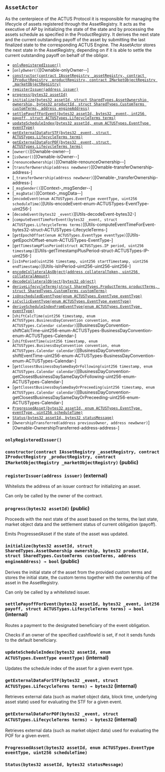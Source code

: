 [AssetActor]: #AssetActor
[AssetActor-onlyRegisteredIssuer--]: #AssetActor-onlyRegisteredIssuer--
[AssetActor-assetRegistry-contract-IAssetRegistry]: #AssetActor-assetRegistry-contract-IAssetRegistry
[AssetActor-productRegistry-contract-IProductRegistry]: #AssetActor-productRegistry-contract-IProductRegistry
[AssetActor-marketObjectRegistry-contract-IMarketObjectRegistry]: #AssetActor-marketObjectRegistry-contract-IMarketObjectRegistry
[AssetActor-issuers-mapping-address----bool-]: #AssetActor-issuers-mapping-address----bool-
[AssetActor-constructor-contract-IAssetRegistry-contract-IProductRegistry-contract-IMarketObjectRegistry-]: #AssetActor-constructor-contract-IAssetRegistry-contract-IProductRegistry-contract-IMarketObjectRegistry-
[AssetActor-registerIssuer-address-]: #AssetActor-registerIssuer-address-
[AssetActor-progress-bytes32-]: #AssetActor-progress-bytes32-
[AssetActor-initialize-bytes32-struct-SharedTypes-AssetOwnership-bytes32-struct-SharedTypes-CustomTerms-address-]: #AssetActor-initialize-bytes32-struct-SharedTypes-AssetOwnership-bytes32-struct-SharedTypes-CustomTerms-address-
[AssetActor-settlePayoffForEvent-bytes32-bytes32-int256-struct-ACTUSTypes-LifecycleTerms-]: #AssetActor-settlePayoffForEvent-bytes32-bytes32-int256-struct-ACTUSTypes-LifecycleTerms-
[AssetActor-updateScheduleIndex-bytes32-enum-ACTUSTypes-EventType-]: #AssetActor-updateScheduleIndex-bytes32-enum-ACTUSTypes-EventType-
[AssetActor-getExternalDataForSTF-bytes32-struct-ACTUSTypes-LifecycleTerms-]: #AssetActor-getExternalDataForSTF-bytes32-struct-ACTUSTypes-LifecycleTerms-
[AssetActor-getExternalDataForPOF-bytes32-struct-ACTUSTypes-LifecycleTerms-]: #AssetActor-getExternalDataForPOF-bytes32-struct-ACTUSTypes-LifecycleTerms-
[AssetActor-ProgressedAsset-bytes32-enum-ACTUSTypes-EventType-uint256-]: #AssetActor-ProgressedAsset-bytes32-enum-ACTUSTypes-EventType-uint256-
[AssetActor-Status-bytes32-bytes32-]: #AssetActor-Status-bytes32-bytes32-
[AssetRegistry]: AssetRegistry/AssetRegistry.md#AssetRegistry
[AssetRegistry-constructor-contract-IProductRegistry-]: AssetRegistry/AssetRegistry.md#AssetRegistry-constructor-contract-IProductRegistry-
[AssetRegistry-registerAsset-bytes32-struct-SharedTypes-AssetOwnership-bytes32-struct-SharedTypes-CustomTerms-struct-ACTUSTypes-State-address-address-]: AssetRegistry/AssetRegistry.md#AssetRegistry-registerAsset-bytes32-struct-SharedTypes-AssetOwnership-bytes32-struct-SharedTypes-CustomTerms-struct-ACTUSTypes-State-address-address-
[AssetRegistry-RegisteredAsset-bytes32-]: AssetRegistry/AssetRegistry.md#AssetRegistry-RegisteredAsset-bytes32-
[AssetRegistryStorage]: AssetRegistry/AssetRegistryStorage.md#AssetRegistryStorage
[AssetRegistryStorage-assets-mapping-bytes32----struct-AssetRegistryStorage-Asset-]: AssetRegistry/AssetRegistryStorage.md#AssetRegistryStorage-assets-mapping-bytes32----struct-AssetRegistryStorage-Asset-
[AssetRegistryStorage-productRegistry-contract-IProductRegistry]: AssetRegistry/AssetRegistryStorage.md#AssetRegistryStorage-productRegistry-contract-IProductRegistry
[AssetRegistryStorage-constructor-contract-IProductRegistry-]: AssetRegistry/AssetRegistryStorage.md#AssetRegistryStorage-constructor-contract-IProductRegistry-
[AssetRegistryStorage-setAsset-bytes32-struct-SharedTypes-AssetOwnership-bytes32-struct-SharedTypes-CustomTerms-struct-ACTUSTypes-State-address-address-]: AssetRegistry/AssetRegistryStorage.md#AssetRegistryStorage-setAsset-bytes32-struct-SharedTypes-AssetOwnership-bytes32-struct-SharedTypes-CustomTerms-struct-ACTUSTypes-State-address-address-
[AssetRegistryStorage-encodeAndSetTerms-bytes32-struct-SharedTypes-CustomTerms-]: AssetRegistry/AssetRegistryStorage.md#AssetRegistryStorage-encodeAndSetTerms-bytes32-struct-SharedTypes-CustomTerms-
[AssetRegistryStorage-encodeAndSetState-bytes32-struct-ACTUSTypes-State-]: AssetRegistry/AssetRegistryStorage.md#AssetRegistryStorage-encodeAndSetState-bytes32-struct-ACTUSTypes-State-
[AssetRegistryStorage-encodeAndSetFinalizedState-bytes32-struct-ACTUSTypes-State-]: AssetRegistry/AssetRegistryStorage.md#AssetRegistryStorage-encodeAndSetFinalizedState-bytes32-struct-ACTUSTypes-State-
[AssetRegistryStorage-decodeAndGetTerms-bytes32-]: AssetRegistry/AssetRegistryStorage.md#AssetRegistryStorage-decodeAndGetTerms-bytes32-
[AssetRegistryStorage-decodeAndGetAnchorDate-bytes32-]: AssetRegistry/AssetRegistryStorage.md#AssetRegistryStorage-decodeAndGetAnchorDate-bytes32-
[AssetRegistryStorage-decodeAndGetState-bytes32-]: AssetRegistry/AssetRegistryStorage.md#AssetRegistryStorage-decodeAndGetState-bytes32-
[AssetRegistryStorage-decodeAndGetFinalizedState-bytes32-]: AssetRegistry/AssetRegistryStorage.md#AssetRegistryStorage-decodeAndGetFinalizedState-bytes32-
[Economics]: AssetRegistry/Economics.md#Economics
[Economics-onlyDesignatedActor-bytes32-]: AssetRegistry/Economics.md#Economics-onlyDesignatedActor-bytes32-
[Economics-getTerms-bytes32-]: AssetRegistry/Economics.md#Economics-getTerms-bytes32-
[Economics-getState-bytes32-]: AssetRegistry/Economics.md#Economics-getState-bytes32-
[Economics-getFinalizedState-bytes32-]: AssetRegistry/Economics.md#Economics-getFinalizedState-bytes32-
[Economics-getAnchorDate-bytes32-]: AssetRegistry/Economics.md#Economics-getAnchorDate-bytes32-
[Economics-getEngineAddress-bytes32-]: AssetRegistry/Economics.md#Economics-getEngineAddress-bytes32-
[Economics-getActorAddress-bytes32-]: AssetRegistry/Economics.md#Economics-getActorAddress-bytes32-
[Economics-getProductId-bytes32-]: AssetRegistry/Economics.md#Economics-getProductId-bytes32-
[Economics-getNextEvent-bytes32-]: AssetRegistry/Economics.md#Economics-getNextEvent-bytes32-
[Economics-getScheduleIndex-bytes32-uint8-]: AssetRegistry/Economics.md#Economics-getScheduleIndex-bytes32-uint8-
[Economics-incrementScheduleIndex-bytes32-uint8-]: AssetRegistry/Economics.md#Economics-incrementScheduleIndex-bytes32-uint8-
[Economics-setState-bytes32-struct-ACTUSTypes-State-]: AssetRegistry/Economics.md#Economics-setState-bytes32-struct-ACTUSTypes-State-
[Economics-setFinalizedState-bytes32-struct-ACTUSTypes-State-]: AssetRegistry/Economics.md#Economics-setFinalizedState-bytes32-struct-ACTUSTypes-State-
[Economics-IncrementedScheduleIndex-bytes32-uint8-uint256-]: AssetRegistry/Economics.md#Economics-IncrementedScheduleIndex-bytes32-uint8-uint256-
[Economics-UpdatedState-bytes32-uint256-]: AssetRegistry/Economics.md#Economics-UpdatedState-bytes32-uint256-
[Economics-UpdatedFinalizedState-bytes32-uint256-]: AssetRegistry/Economics.md#Economics-UpdatedFinalizedState-bytes32-uint256-
[IAssetRegistry]: AssetRegistry/IAssetRegistry.md#IAssetRegistry
[IAssetRegistry-setCreatorBeneficiary-bytes32-address-]: AssetRegistry/IAssetRegistry.md#IAssetRegistry-setCreatorBeneficiary-bytes32-address-
[IAssetRegistry-setCounterpartyBeneficiary-bytes32-address-]: AssetRegistry/IAssetRegistry.md#IAssetRegistry-setCounterpartyBeneficiary-bytes32-address-
[IAssetRegistry-setBeneficiaryForCashflowId-bytes32-int8-address-]: AssetRegistry/IAssetRegistry.md#IAssetRegistry-setBeneficiaryForCashflowId-bytes32-int8-address-
[IAssetRegistry-getOwnership-bytes32-]: AssetRegistry/IAssetRegistry.md#IAssetRegistry-getOwnership-bytes32-
[IAssetRegistry-getCashflowBeneficiary-bytes32-int8-]: AssetRegistry/IAssetRegistry.md#IAssetRegistry-getCashflowBeneficiary-bytes32-int8-
[IAssetRegistry-getTerms-bytes32-]: AssetRegistry/IAssetRegistry.md#IAssetRegistry-getTerms-bytes32-
[IAssetRegistry-getState-bytes32-]: AssetRegistry/IAssetRegistry.md#IAssetRegistry-getState-bytes32-
[IAssetRegistry-getFinalizedState-bytes32-]: AssetRegistry/IAssetRegistry.md#IAssetRegistry-getFinalizedState-bytes32-
[IAssetRegistry-getAnchorDate-bytes32-]: AssetRegistry/IAssetRegistry.md#IAssetRegistry-getAnchorDate-bytes32-
[IAssetRegistry-getEngineAddress-bytes32-]: AssetRegistry/IAssetRegistry.md#IAssetRegistry-getEngineAddress-bytes32-
[IAssetRegistry-getActorAddress-bytes32-]: AssetRegistry/IAssetRegistry.md#IAssetRegistry-getActorAddress-bytes32-
[IAssetRegistry-getProductId-bytes32-]: AssetRegistry/IAssetRegistry.md#IAssetRegistry-getProductId-bytes32-
[IAssetRegistry-getNextEvent-bytes32-]: AssetRegistry/IAssetRegistry.md#IAssetRegistry-getNextEvent-bytes32-
[IAssetRegistry-getScheduleIndex-bytes32-uint8-]: AssetRegistry/IAssetRegistry.md#IAssetRegistry-getScheduleIndex-bytes32-uint8-
[IAssetRegistry-incrementScheduleIndex-bytes32-uint8-]: AssetRegistry/IAssetRegistry.md#IAssetRegistry-incrementScheduleIndex-bytes32-uint8-
[IAssetRegistry-setState-bytes32-struct-ACTUSTypes-State-]: AssetRegistry/IAssetRegistry.md#IAssetRegistry-setState-bytes32-struct-ACTUSTypes-State-
[IAssetRegistry-setFinalizedState-bytes32-struct-ACTUSTypes-State-]: AssetRegistry/IAssetRegistry.md#IAssetRegistry-setFinalizedState-bytes32-struct-ACTUSTypes-State-
[IAssetRegistry-registerAsset-bytes32-struct-SharedTypes-AssetOwnership-bytes32-struct-SharedTypes-CustomTerms-struct-ACTUSTypes-State-address-address-]: AssetRegistry/IAssetRegistry.md#IAssetRegistry-registerAsset-bytes32-struct-SharedTypes-AssetOwnership-bytes32-struct-SharedTypes-CustomTerms-struct-ACTUSTypes-State-address-address-
[Ownership]: AssetRegistry/Ownership.md#Ownership
[Ownership-setCreatorBeneficiary-bytes32-address-]: AssetRegistry/Ownership.md#Ownership-setCreatorBeneficiary-bytes32-address-
[Ownership-setCounterpartyBeneficiary-bytes32-address-]: AssetRegistry/Ownership.md#Ownership-setCounterpartyBeneficiary-bytes32-address-
[Ownership-setBeneficiaryForCashflowId-bytes32-int8-address-]: AssetRegistry/Ownership.md#Ownership-setBeneficiaryForCashflowId-bytes32-int8-address-
[Ownership-getOwnership-bytes32-]: AssetRegistry/Ownership.md#Ownership-getOwnership-bytes32-
[Ownership-getCashflowBeneficiary-bytes32-int8-]: AssetRegistry/Ownership.md#Ownership-getCashflowBeneficiary-bytes32-int8-
[Ownership-UpdatedBeneficiary-bytes32-address-address-]: AssetRegistry/Ownership.md#Ownership-UpdatedBeneficiary-bytes32-address-address-
[Ownership-UpdatedCashflowBeneficiary-bytes32-int8-address-address-]: AssetRegistry/Ownership.md#Ownership-UpdatedCashflowBeneficiary-bytes32-int8-address-address-
[IAssetActor]: IAssetActor.md#IAssetActor
[IAssetActor-progress-bytes32-]: IAssetActor.md#IAssetActor-progress-bytes32-
[IAssetActor-initialize-bytes32-struct-SharedTypes-AssetOwnership-bytes32-struct-SharedTypes-CustomTerms-address-]: IAssetActor.md#IAssetActor-initialize-bytes32-struct-SharedTypes-AssetOwnership-bytes32-struct-SharedTypes-CustomTerms-address-
[IMarketObjectRegistry]: MarketObjectRegistry/IMarketObjectRegistry.md#IMarketObjectRegistry
[IMarketObjectRegistry-setMarketObjectProvider-bytes32-address-]: MarketObjectRegistry/IMarketObjectRegistry.md#IMarketObjectRegistry-setMarketObjectProvider-bytes32-address-
[IMarketObjectRegistry-publishDataPointOfMarketObject-bytes32-uint256-int256-]: MarketObjectRegistry/IMarketObjectRegistry.md#IMarketObjectRegistry-publishDataPointOfMarketObject-bytes32-uint256-int256-
[IMarketObjectRegistry-getDataPointOfMarketObject-bytes32-uint256-]: MarketObjectRegistry/IMarketObjectRegistry.md#IMarketObjectRegistry-getDataPointOfMarketObject-bytes32-uint256-
[IMarketObjectRegistry-getMarketObjectLastUpdatedTimestamp-bytes32-]: MarketObjectRegistry/IMarketObjectRegistry.md#IMarketObjectRegistry-getMarketObjectLastUpdatedTimestamp-bytes32-
[MarketObjectRegistry]: MarketObjectRegistry/MarketObjectRegistry.md#MarketObjectRegistry
[MarketObjectRegistry-setMarketObjectProvider-bytes32-address-]: MarketObjectRegistry/MarketObjectRegistry.md#MarketObjectRegistry-setMarketObjectProvider-bytes32-address-
[MarketObjectRegistry-publishDataPointOfMarketObject-bytes32-uint256-int256-]: MarketObjectRegistry/MarketObjectRegistry.md#MarketObjectRegistry-publishDataPointOfMarketObject-bytes32-uint256-int256-
[MarketObjectRegistry-getDataPointOfMarketObject-bytes32-uint256-]: MarketObjectRegistry/MarketObjectRegistry.md#MarketObjectRegistry-getDataPointOfMarketObject-bytes32-uint256-
[MarketObjectRegistry-getMarketObjectLastUpdatedTimestamp-bytes32-]: MarketObjectRegistry/MarketObjectRegistry.md#MarketObjectRegistry-getMarketObjectLastUpdatedTimestamp-bytes32-
[MarketObjectRegistry-UpdatedMarketObjectProvider-bytes32-address-]: MarketObjectRegistry/MarketObjectRegistry.md#MarketObjectRegistry-UpdatedMarketObjectProvider-bytes32-address-
[MarketObjectRegistry-PublishedDataPoint-bytes32-int256-]: MarketObjectRegistry/MarketObjectRegistry.md#MarketObjectRegistry-PublishedDataPoint-bytes32-int256-
[MarketObjectRegistryStorage]: MarketObjectRegistry/MarketObjectRegistryStorage.md#MarketObjectRegistryStorage
[MarketObjectRegistryStorage-dataPoints-mapping-bytes32----mapping-uint256----struct-MarketObjectRegistryStorage-DataPoint--]: MarketObjectRegistry/MarketObjectRegistryStorage.md#MarketObjectRegistryStorage-dataPoints-mapping-bytes32----mapping-uint256----struct-MarketObjectRegistryStorage-DataPoint--
[MarketObjectRegistryStorage-marketObjectLastUpdatedAt-mapping-bytes32----uint256-]: MarketObjectRegistry/MarketObjectRegistryStorage.md#MarketObjectRegistryStorage-marketObjectLastUpdatedAt-mapping-bytes32----uint256-
[MarketObjectRegistryStorage-marketObjectProviders-mapping-bytes32----address-]: MarketObjectRegistry/MarketObjectRegistryStorage.md#MarketObjectRegistryStorage-marketObjectProviders-mapping-bytes32----address-
[IProductRegistry]: ProductRegistry/IProductRegistry.md#IProductRegistry
[IProductRegistry-getProductTerms-bytes32-]: ProductRegistry/IProductRegistry.md#IProductRegistry-getProductTerms-bytes32-
[IProductRegistry-getEventAtIndex-bytes32-uint8-uint256-]: ProductRegistry/IProductRegistry.md#IProductRegistry-getEventAtIndex-bytes32-uint8-uint256-
[IProductRegistry-getScheduleLength-bytes32-uint8-]: ProductRegistry/IProductRegistry.md#IProductRegistry-getScheduleLength-bytes32-uint8-
[IProductRegistry-registerProduct-struct-SharedTypes-ProductTerms-struct-SharedTypes-ProductSchedules-]: ProductRegistry/IProductRegistry.md#IProductRegistry-registerProduct-struct-SharedTypes-ProductTerms-struct-SharedTypes-ProductSchedules-
[ProductRegistry]: ProductRegistry/ProductRegistry.md#ProductRegistry
[ProductRegistry-getProductTerms-bytes32-]: ProductRegistry/ProductRegistry.md#ProductRegistry-getProductTerms-bytes32-
[ProductRegistry-getEventAtIndex-bytes32-uint8-uint256-]: ProductRegistry/ProductRegistry.md#ProductRegistry-getEventAtIndex-bytes32-uint8-uint256-
[ProductRegistry-getScheduleLength-bytes32-uint8-]: ProductRegistry/ProductRegistry.md#ProductRegistry-getScheduleLength-bytes32-uint8-
[ProductRegistry-getSchedule-bytes32-uint8-]: ProductRegistry/ProductRegistry.md#ProductRegistry-getSchedule-bytes32-uint8-
[ProductRegistry-registerProduct-struct-SharedTypes-ProductTerms-struct-SharedTypes-ProductSchedules-]: ProductRegistry/ProductRegistry.md#ProductRegistry-registerProduct-struct-SharedTypes-ProductTerms-struct-SharedTypes-ProductSchedules-
[ProductRegistry-RegisteredProduct-bytes32-]: ProductRegistry/ProductRegistry.md#ProductRegistry-RegisteredProduct-bytes32-
[ProductRegistryStorage]: ProductRegistry/ProductRegistryStorage.md#ProductRegistryStorage
[ProductRegistryStorage-products-mapping-bytes32----struct-ProductRegistryStorage-Product-]: ProductRegistry/ProductRegistryStorage.md#ProductRegistryStorage-products-mapping-bytes32----struct-ProductRegistryStorage-Product-
[ProductRegistryStorage-setProduct-bytes32-struct-SharedTypes-ProductTerms-struct-SharedTypes-ProductSchedules-]: ProductRegistry/ProductRegistryStorage.md#ProductRegistryStorage-setProduct-bytes32-struct-SharedTypes-ProductTerms-struct-SharedTypes-ProductSchedules-
[ProductRegistryStorage-encodeAndSetTerms-bytes32-struct-SharedTypes-ProductTerms-]: ProductRegistry/ProductRegistryStorage.md#ProductRegistryStorage-encodeAndSetTerms-bytes32-struct-SharedTypes-ProductTerms-
[ProductRegistryStorage-encodeAndSetSchedules-bytes32-struct-SharedTypes-ProductSchedules-]: ProductRegistry/ProductRegistryStorage.md#ProductRegistryStorage-encodeAndSetSchedules-bytes32-struct-SharedTypes-ProductSchedules-
[ProductRegistryStorage-decodeAndGetTerms-bytes32-]: ProductRegistry/ProductRegistryStorage.md#ProductRegistryStorage-decodeAndGetTerms-bytes32-
[SharedTypes]: SharedTypes.md#SharedTypes
[SharedTypes-NON_CYCLIC_INDEX-uint8]: SharedTypes.md#SharedTypes-NON_CYCLIC_INDEX-uint8
[SharedTypes-encodeCollateralAsObject-address-uint256-]: SharedTypes.md#SharedTypes-encodeCollateralAsObject-address-uint256-
[SharedTypes-decodeCollateralObject-bytes32-]: SharedTypes.md#SharedTypes-decodeCollateralObject-bytes32-
[SharedTypes-deriveLifecycleTerms-struct-SharedTypes-ProductTerms-struct-SharedTypes-CustomTerms-]: SharedTypes.md#SharedTypes-deriveLifecycleTerms-struct-SharedTypes-ProductTerms-struct-SharedTypes-CustomTerms-
[SharedTypes-isUnscheduledEventType-enum-ACTUSTypes-EventType-]: SharedTypes.md#SharedTypes-isUnscheduledEventType-enum-ACTUSTypes-EventType-
[SharedTypes-isCyclicEventType-enum-ACTUSTypes-EventType-]: SharedTypes.md#SharedTypes-isCyclicEventType-enum-ACTUSTypes-EventType-
[SharedTypes-deriveScheduleIndexFromEventType-enum-ACTUSTypes-EventType-]: SharedTypes.md#SharedTypes-deriveScheduleIndexFromEventType-enum-ACTUSTypes-EventType-
[AssetIssuer]: ../Issuance/AssetIssuer.md#AssetIssuer
[AssetIssuer-custodian-contract-ICustodian]: ../Issuance/AssetIssuer.md#AssetIssuer-custodian-contract-ICustodian
[AssetIssuer-productRegistry-contract-IProductRegistry]: ../Issuance/AssetIssuer.md#AssetIssuer-productRegistry-contract-IProductRegistry
[AssetIssuer-assetRegistry-contract-IAssetRegistry]: ../Issuance/AssetIssuer.md#AssetIssuer-assetRegistry-contract-IAssetRegistry
[AssetIssuer-constructor-contract-ICustodian-contract-IProductRegistry-contract-IAssetRegistry-]: ../Issuance/AssetIssuer.md#AssetIssuer-constructor-contract-ICustodian-contract-IProductRegistry-contract-IAssetRegistry-
[AssetIssuer-issueFromOrder-struct-VerifyOrder-Order-]: ../Issuance/AssetIssuer.md#AssetIssuer-issueFromOrder-struct-VerifyOrder-Order-
[AssetIssuer-finalizeOrder-struct-VerifyOrder-Order-]: ../Issuance/AssetIssuer.md#AssetIssuer-finalizeOrder-struct-VerifyOrder-Order-
[AssetIssuer-finalizeEnhancementOrder-struct-VerifyOrder-EnhancementOrder-struct-VerifyOrder-Order-]: ../Issuance/AssetIssuer.md#AssetIssuer-finalizeEnhancementOrder-struct-VerifyOrder-EnhancementOrder-struct-VerifyOrder-Order-
[AssetIssuer-issueAsset-bytes32-struct-SharedTypes-AssetOwnership-bytes32-struct-SharedTypes-CustomTerms-address-address-]: ../Issuance/AssetIssuer.md#AssetIssuer-issueAsset-bytes32-struct-SharedTypes-AssetOwnership-bytes32-struct-SharedTypes-CustomTerms-address-address-
[AssetIssuer-ExecutedOrder-bytes32-bytes32-]: ../Issuance/AssetIssuer.md#AssetIssuer-ExecutedOrder-bytes32-bytes32-
[AssetIssuer-IssuedAsset-bytes32-address-address-]: ../Issuance/AssetIssuer.md#AssetIssuer-IssuedAsset-bytes32-address-address-
[Custodian]: ../Issuance/Custodian.md#Custodian
[Custodian-assetActor-address]: ../Issuance/Custodian.md#Custodian-assetActor-address
[Custodian-assetRegistry-contract-IAssetRegistry]: ../Issuance/Custodian.md#Custodian-assetRegistry-contract-IAssetRegistry
[Custodian-collateral-mapping-bytes32----bool-]: ../Issuance/Custodian.md#Custodian-collateral-mapping-bytes32----bool-
[Custodian-constructor-address-contract-IAssetRegistry-]: ../Issuance/Custodian.md#Custodian-constructor-address-contract-IAssetRegistry-
[Custodian-lockCollateral-bytes32-struct-ACTUSTypes-LifecycleTerms-struct-SharedTypes-AssetOwnership-]: ../Issuance/Custodian.md#Custodian-lockCollateral-bytes32-struct-ACTUSTypes-LifecycleTerms-struct-SharedTypes-AssetOwnership-
[Custodian-returnCollateral-bytes32-]: ../Issuance/Custodian.md#Custodian-returnCollateral-bytes32-
[Custodian-LockedCollateral-bytes32-address-uint256-]: ../Issuance/Custodian.md#Custodian-LockedCollateral-bytes32-address-uint256-
[Custodian-ReturnedCollateral-bytes32-address-uint256-]: ../Issuance/Custodian.md#Custodian-ReturnedCollateral-bytes32-address-uint256-
[IAssetIssuer]: ../Issuance/IAssetIssuer.md#IAssetIssuer
[IAssetIssuer-issueFromOrder-struct-VerifyOrder-Order-]: ../Issuance/IAssetIssuer.md#IAssetIssuer-issueFromOrder-struct-VerifyOrder-Order-
[ICustodian]: ../Issuance/ICustodian.md#ICustodian
[ICustodian-lockCollateral-bytes32-struct-ACTUSTypes-LifecycleTerms-struct-SharedTypes-AssetOwnership-]: ../Issuance/ICustodian.md#ICustodian-lockCollateral-bytes32-struct-ACTUSTypes-LifecycleTerms-struct-SharedTypes-AssetOwnership-
[ICustodian-returnCollateral-bytes32-]: ../Issuance/ICustodian.md#ICustodian-returnCollateral-bytes32-
[VerifyOrder]: ../Issuance/VerifyOrder.md#VerifyOrder
[VerifyOrder-EIP712DOMAIN_TYPEHASH-bytes32]: ../Issuance/VerifyOrder.md#VerifyOrder-EIP712DOMAIN_TYPEHASH-bytes32
[VerifyOrder-DRAFT_ENHANCEMENT_ORDER_TYPEHASH-bytes32]: ../Issuance/VerifyOrder.md#VerifyOrder-DRAFT_ENHANCEMENT_ORDER_TYPEHASH-bytes32
[VerifyOrder-ENHANCEMENT_ORDER_TYPEHASH-bytes32]: ../Issuance/VerifyOrder.md#VerifyOrder-ENHANCEMENT_ORDER_TYPEHASH-bytes32
[VerifyOrder-ORDER_TYPEHASH-bytes32]: ../Issuance/VerifyOrder.md#VerifyOrder-ORDER_TYPEHASH-bytes32
[VerifyOrder-DOMAIN_SEPARATOR-bytes32]: ../Issuance/VerifyOrder.md#VerifyOrder-DOMAIN_SEPARATOR-bytes32
[VerifyOrder-hashEIP712Domain-struct-VerifyOrder-EIP712Domain-]: ../Issuance/VerifyOrder.md#VerifyOrder-hashEIP712Domain-struct-VerifyOrder-EIP712Domain-
[VerifyOrder-hashCustomTerms-struct-SharedTypes-CustomTerms-]: ../Issuance/VerifyOrder.md#VerifyOrder-hashCustomTerms-struct-SharedTypes-CustomTerms-
[VerifyOrder-hashSchedules-struct-SharedTypes-ProductSchedules-]: ../Issuance/VerifyOrder.md#VerifyOrder-hashSchedules-struct-SharedTypes-ProductSchedules-
[VerifyOrder-hashOwnership-struct-SharedTypes-AssetOwnership-]: ../Issuance/VerifyOrder.md#VerifyOrder-hashOwnership-struct-SharedTypes-AssetOwnership-
[VerifyOrder-hashDraftEnhancementOrder-struct-VerifyOrder-EnhancementOrder-]: ../Issuance/VerifyOrder.md#VerifyOrder-hashDraftEnhancementOrder-struct-VerifyOrder-EnhancementOrder-
[VerifyOrder-hashUnfilledEnhancementOrder-struct-VerifyOrder-EnhancementOrder-]: ../Issuance/VerifyOrder.md#VerifyOrder-hashUnfilledEnhancementOrder-struct-VerifyOrder-EnhancementOrder-
[VerifyOrder-hashFilledEnhancementOrder-struct-VerifyOrder-EnhancementOrder-]: ../Issuance/VerifyOrder.md#VerifyOrder-hashFilledEnhancementOrder-struct-VerifyOrder-EnhancementOrder-
[VerifyOrder-hashUnfilledOrder-struct-VerifyOrder-Order-]: ../Issuance/VerifyOrder.md#VerifyOrder-hashUnfilledOrder-struct-VerifyOrder-Order-
[VerifyOrder-hashFilledOrder-struct-VerifyOrder-Order-]: ../Issuance/VerifyOrder.md#VerifyOrder-hashFilledOrder-struct-VerifyOrder-Order-
[VerifyOrder-assertOrderSignatures-struct-VerifyOrder-Order-]: ../Issuance/VerifyOrder.md#VerifyOrder-assertOrderSignatures-struct-VerifyOrder-Order-
[Migrations]: ../Migrations.md#Migrations
[Migrations-restricted--]: ../Migrations.md#Migrations-restricted--
[Migrations-owner-address]: ../Migrations.md#Migrations-owner-address
[Migrations-last_completed_migration-uint256]: ../Migrations.md#Migrations-last_completed_migration-uint256
[Migrations-setCompleted-uint256-]: ../Migrations.md#Migrations-setCompleted-uint256-
[Migrations-upgrade-address-]: ../Migrations.md#Migrations-upgrade-address-
[TokenizationFactory]: ../Tokenization/TokenizationFactory.md#TokenizationFactory
[TokenizationFactory-assetRegistry-contract-IAssetRegistry]: ../Tokenization/TokenizationFactory.md#TokenizationFactory-assetRegistry-contract-IAssetRegistry
[TokenizationFactory-constructor-contract-IAssetRegistry-]: ../Tokenization/TokenizationFactory.md#TokenizationFactory-constructor-contract-IAssetRegistry-
[TokenizationFactory-createERC20Distributor-string-string-uint256-contract-IERC20-]: ../Tokenization/TokenizationFactory.md#TokenizationFactory-createERC20Distributor-string-string-uint256-contract-IERC20-
[TokenizationFactory-DeployedDistributor-address-address-]: ../Tokenization/TokenizationFactory.md#TokenizationFactory-DeployedDistributor-address-address-
[Dependencies]: ../external/Dependencies.md#Dependencies
## <span id="AssetActor"></span> `AssetActor`

As the centerpiece of the ACTUS Protocol it is responsible for managing the
lifecycle of assets registered through the AssetRegistry. It acts as the executive of AP
by initializing the state of the state and by processing the assets schedule as specified
in the ProductRegistry. It derives the next state and the current outstanding payoff of
the asset by submitting the last finalized state to the corresponding ACTUS Engine.
The AssetActor stores the next state in the AssetRegistry, depending on if it is able
to settle the current outstanding payoff on behalf of the obligor.



- [`onlyRegisteredIssuer()`][AssetActor-onlyRegisteredIssuer--]
- [`onlyOwner()`][Ownable-onlyOwner--]
- [`constructor(contract IAssetRegistry _assetRegistry, contract IProductRegistry _productRegistry, contract IMarketObjectRegistry _marketObjectRegistry)`][AssetActor-constructor-contract-IAssetRegistry-contract-IProductRegistry-contract-IMarketObjectRegistry-]
- [`registerIssuer(address issuer)`][AssetActor-registerIssuer-address-]
- [`progress(bytes32 assetId)`][AssetActor-progress-bytes32-]
- [`initialize(bytes32 assetId, struct SharedTypes.AssetOwnership ownership, bytes32 productId, struct SharedTypes.CustomTerms customTerms, address engineAddress)`][AssetActor-initialize-bytes32-struct-SharedTypes-AssetOwnership-bytes32-struct-SharedTypes-CustomTerms-address-]
- [`settlePayoffForEvent(bytes32 assetId, bytes32 _event, int256 payoff, struct ACTUSTypes.LifecycleTerms terms)`][AssetActor-settlePayoffForEvent-bytes32-bytes32-int256-struct-ACTUSTypes-LifecycleTerms-]
- [`updateScheduleIndex(bytes32 assetId, enum ACTUSTypes.EventType eventType)`][AssetActor-updateScheduleIndex-bytes32-enum-ACTUSTypes-EventType-]
- [`getExternalDataForSTF(bytes32 _event, struct ACTUSTypes.LifecycleTerms terms)`][AssetActor-getExternalDataForSTF-bytes32-struct-ACTUSTypes-LifecycleTerms-]
- [`getExternalDataForPOF(bytes32 _event, struct ACTUSTypes.LifecycleTerms terms)`][AssetActor-getExternalDataForPOF-bytes32-struct-ACTUSTypes-LifecycleTerms-]
- [`owner()`][Ownable-owner--]
- [`isOwner()`][Ownable-isOwner--]
- [`renounceOwnership()`][Ownable-renounceOwnership--]
- [`transferOwnership(address newOwner)`][Ownable-transferOwnership-address-]
- [`_transferOwnership(address newOwner)`][Ownable-_transferOwnership-address-]
- [`_msgSender()`][Context-_msgSender--]
- [`_msgData()`][Context-_msgData--]
- [`encodeEvent(enum ACTUSTypes.EventType eventType, uint256 scheduleTime)`][Utils-encodeEvent-enum-ACTUSTypes-EventType-uint256-]
- [`decodeEvent(bytes32 _event)`][Utils-decodeEvent-bytes32-]
- [`computeEventTimeForEvent(bytes32 _event, struct ACTUSTypes.LifecycleTerms terms)`][Utils-computeEventTimeForEvent-bytes32-struct-ACTUSTypes-LifecycleTerms-]
- [`getEpochOffset(enum ACTUSTypes.EventType eventType)`][Utils-getEpochOffset-enum-ACTUSTypes-EventType-]
- [`getTimestampPlusPeriod(struct ACTUSTypes.IP period, uint256 timestamp)`][Utils-getTimestampPlusPeriod-struct-ACTUSTypes-IP-uint256-]
- [`isInPeriod(uint256 timestamp, uint256 startTimestamp, uint256 endTimestamp)`][Utils-isInPeriod-uint256-uint256-uint256-]
- [`encodeCollateralAsObject(address collateralToken, uint256 collateralAmount)`][SharedTypes-encodeCollateralAsObject-address-uint256-]
- [`decodeCollateralObject(bytes32 object)`][SharedTypes-decodeCollateralObject-bytes32-]
- [`deriveLifecycleTerms(struct SharedTypes.ProductTerms productTerms, struct SharedTypes.CustomTerms customTerms)`][SharedTypes-deriveLifecycleTerms-struct-SharedTypes-ProductTerms-struct-SharedTypes-CustomTerms-]
- [`isUnscheduledEventType(enum ACTUSTypes.EventType eventType)`][SharedTypes-isUnscheduledEventType-enum-ACTUSTypes-EventType-]
- [`isCyclicEventType(enum ACTUSTypes.EventType eventType)`][SharedTypes-isCyclicEventType-enum-ACTUSTypes-EventType-]
- [`deriveScheduleIndexFromEventType(enum ACTUSTypes.EventType eventType)`][SharedTypes-deriveScheduleIndexFromEventType-enum-ACTUSTypes-EventType-]
- [`shiftCalcTime(uint256 timestamp, enum ACTUSTypes.BusinessDayConvention convention, enum ACTUSTypes.Calendar calendar)`][BusinessDayConvention-shiftCalcTime-uint256-enum-ACTUSTypes-BusinessDayConvention-enum-ACTUSTypes-Calendar-]
- [`shiftEventTime(uint256 timestamp, enum ACTUSTypes.BusinessDayConvention convention, enum ACTUSTypes.Calendar calendar)`][BusinessDayConvention-shiftEventTime-uint256-enum-ACTUSTypes-BusinessDayConvention-enum-ACTUSTypes-Calendar-]
- [`getClosestBusinessDaySameDayOrFollowing(uint256 timestamp, enum ACTUSTypes.Calendar calendar)`][BusinessDayConvention-getClosestBusinessDaySameDayOrFollowing-uint256-enum-ACTUSTypes-Calendar-]
- [`getClosestBusinessDaySameDayOrPreceeding(uint256 timestamp, enum ACTUSTypes.Calendar calendar)`][BusinessDayConvention-getClosestBusinessDaySameDayOrPreceeding-uint256-enum-ACTUSTypes-Calendar-]
- [`ProgressedAsset(bytes32 assetId, enum ACTUSTypes.EventType eventType, uint256 scheduleTime)`][AssetActor-ProgressedAsset-bytes32-enum-ACTUSTypes-EventType-uint256-]
- [`Status(bytes32 assetId, bytes32 statusMessage)`][AssetActor-Status-bytes32-bytes32-]
- [`OwnershipTransferred(address previousOwner, address newOwner)`][Ownable-OwnershipTransferred-address-address-]

### <span id="AssetActor-onlyRegisteredIssuer--"></span> `onlyRegisteredIssuer()`





### <span id="AssetActor-constructor-contract-IAssetRegistry-contract-IProductRegistry-contract-IMarketObjectRegistry-"></span> `constructor(contract IAssetRegistry _assetRegistry, contract IProductRegistry _productRegistry, contract IMarketObjectRegistry _marketObjectRegistry)` (public)





### <span id="AssetActor-registerIssuer-address-"></span> `registerIssuer(address issuer)` (external)

Whitelists the address of an issuer contract for initializing an asset.


Can only be called by the owner of the contract.


### <span id="AssetActor-progress-bytes32-"></span> `progress(bytes32 assetId)` (public)

Proceeds with the next state of the asset based on the terms, the last state,
market object data and the settlement status of current obligation (payoff).


Emits ProgressedAsset if the state of the asset was updated.


### <span id="AssetActor-initialize-bytes32-struct-SharedTypes-AssetOwnership-bytes32-struct-SharedTypes-CustomTerms-address-"></span> `initialize(bytes32 assetId, struct SharedTypes.AssetOwnership ownership, bytes32 productId, struct SharedTypes.CustomTerms customTerms, address engineAddress) → bool` (public)

Derives the initial state of the asset from the provided custom terms and
stores the initial state, the custom terms together with the ownership of the asset
in the AssetRegistry.


Can only be called by a whitelisted issuer.


### <span id="AssetActor-settlePayoffForEvent-bytes32-bytes32-int256-struct-ACTUSTypes-LifecycleTerms-"></span> `settlePayoffForEvent(bytes32 assetId, bytes32 _event, int256 payoff, struct ACTUSTypes.LifecycleTerms terms) → bool` (internal)

Routes a payment to the designated beneficiary of the event obligation.


Checks if an owner of the specified cashflowId is set, if not it sends
funds to the default beneficiary.


### <span id="AssetActor-updateScheduleIndex-bytes32-enum-ACTUSTypes-EventType-"></span> `updateScheduleIndex(bytes32 assetId, enum ACTUSTypes.EventType eventType)` (internal)

Updates the schedule index of the asset for a given event type.



### <span id="AssetActor-getExternalDataForSTF-bytes32-struct-ACTUSTypes-LifecycleTerms-"></span> `getExternalDataForSTF(bytes32 _event, struct ACTUSTypes.LifecycleTerms terms) → bytes32` (internal)

Retrieves external data (such as market object data, block time, underlying asset state)
used for evaluating the STF for a given event.



### <span id="AssetActor-getExternalDataForPOF-bytes32-struct-ACTUSTypes-LifecycleTerms-"></span> `getExternalDataForPOF(bytes32 _event, struct ACTUSTypes.LifecycleTerms terms) → bytes32` (internal)

Retrieves external data (such as market object data)
used for evaluating the POF for a given event.



### <span id="AssetActor-ProgressedAsset-bytes32-enum-ACTUSTypes-EventType-uint256-"></span> `ProgressedAsset(bytes32 assetId, enum ACTUSTypes.EventType eventType, uint256 scheduleTime)`





### <span id="AssetActor-Status-bytes32-bytes32-"></span> `Status(bytes32 assetId, bytes32 statusMessage)`





